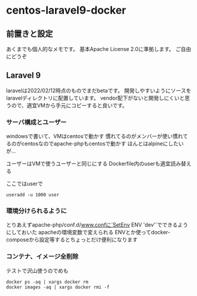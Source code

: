 # centos-laravel9-docker

## 前置きと設定

あくまでも個人的なメモです。
基本Apache License 2.0に準拠します。
ご自由にどうぞ

## Laravel 9

laravelは2022/02/12時点のものでまだbetaです。
開発しやすいようにソースをlaravelディレクトリに配置しています。
vendor配下がないと開発しにくいと思うので、適宜VMから手元にコピーすると良いです。

### サーバ構成とユーザー

windowsで書いて、VMはcentosで動かす
慣れてるのがメンバーが使い慣れてるのがcentosなのでapache-phpもcentosで動かす
ほんとはalpineにしたいが…

ユーザーはVMで使うユーザーと同じにする
Dockerfile内のuserも適宜読み替える

ここではuserで
```
useradd -u 1000 user
```

### 環境分けられるように

とりあえずapache-php/conf.d/www.confに`SetEnv ENV 'dev'`でできるようにしておいた
apacheの環境変数で変えられる
ENVとか使ってdocker-composeから設定等するとちょっとだけ便利になります

### コンテナ、イメージ全削除

テストで沢山使うのでめも
```
docker ps -aq | xargs docker rm
docker images -aq | xargs docker rmi -f
```
